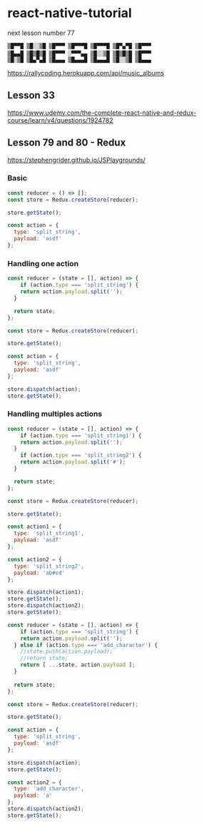 # react-native-tutorial

next lesson number 77

```
▒█▀▀█ ▒█░░▒█ ▒█▀▀▀ ▒█▀▀▀█ ▒█▀▀▀█ ▒█▀▄▀█ ▒█▀▀▀ 
▒█▄▄█ ▒█▒█▒█ ▒█▀▀▀ ░▀▀▀▄▄ ▒█░░▒█ ▒█▒█▒█ ▒█▀▀▀ 　
▒█░▒█ ▒█▄▀▄█ ▒█▄▄▄ ▒█▄▄▄█ ▒█▄▄▄█ ▒█░░▒█ ▒█▄▄▄ 
```

https://rallycoding.herokuapp.com/api/music_albums

## Lesson 33
https://www.udemy.com/the-complete-react-native-and-redux-course/learn/v4/questions/1924782

## Lesson 79 and 80 - Redux
https://stephengrider.github.io/JSPlaygrounds/

### Basic
```javascript
const reducer = () => [];
const store = Redux.createStore(reducer);

store.getState();

const action = { 
  type: 'split_string',
  payload: 'asdf'
};
```

### Handling one action
```javascript
const reducer = (state = [], action) => {
	if (action.type === 'split_string') {
  	return action.payload.split('');
  }

  return state;
};

const store = Redux.createStore(reducer);

store.getState();

const action = { 
  type: 'split_string',
  payload: 'asdf'
};

store.dispatch(action);
store.getState();
```

### Handling multiples actions
```javascript
const reducer = (state = [], action) => {
	if (action.type === 'split_string1') {
  	return action.payload.split('');
  }
	if (action.type === 'split_string2') {
  	return action.payload.split('#');
  }

  return state;
};

const store = Redux.createStore(reducer);

store.getState();

const action1 = { 
  type: 'split_string1',
  payload: 'asdf'
};

const action2 = { 
  type: 'split_string2',
  payload: 'ab#cd'
};

store.dispatch(action1);
store.getState();
store.dispatch(action2);
store.getState();
```

```javascript
const reducer = (state = [], action) => {
	if (action.type === 'split_string') {
  	return action.payload.split('');
  } else if (action.type === 'add_character') {
    //state.push(action.payload);
    //return state;
    return [ ...state, action.payload ];
  }
    
  return state;
};

const store = Redux.createStore(reducer);

store.getState();

const action = { 
  type: 'split_string',
  payload: 'asdf'
};

store.dispatch(action);
store.getState();

const action2 = { 
  type: 'add_character',
  payload: 'a'
};
store.dispatch(action2);
store.getState();
```